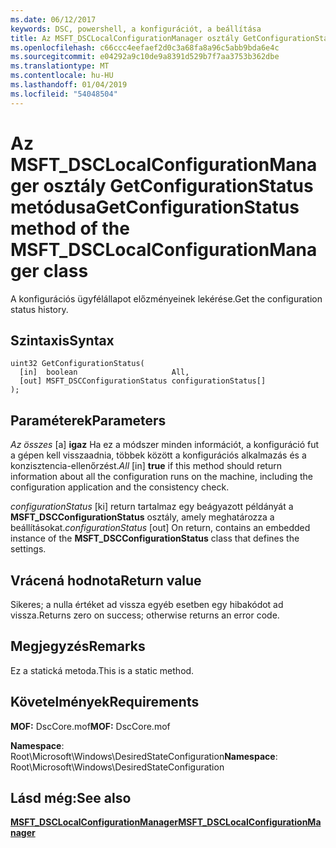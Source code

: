 ```yaml
---
ms.date: 06/12/2017
keywords: DSC, powershell, a konfigurációt, a beállítása
title: Az MSFT_DSCLocalConfigurationManager osztály GetConfigurationStatus metódusa
ms.openlocfilehash: c66ccc4eefaef2d0c3a68fa8a96c5abb9bda6e4c
ms.sourcegitcommit: e04292a9c10de9a8391d529b7f7aa3753b362dbe
ms.translationtype: MT
ms.contentlocale: hu-HU
ms.lasthandoff: 01/04/2019
ms.locfileid: "54048504"
---
```

# <a name="getconfigurationstatus-method-of-the-msftdsclocalconfigurationmanager-class"></a><span data-ttu-id="59904-103">Az MSFT_DSCLocalConfigurationManager osztály GetConfigurationStatus metódusa</span><span class="sxs-lookup"><span data-stu-id="59904-103">GetConfigurationStatus method of the MSFT_DSCLocalConfigurationManager class</span></span>

<span data-ttu-id="59904-104">A konfigurációs ügyfélállapot előzményeinek lekérése.</span><span class="sxs-lookup"><span data-stu-id="59904-104">Get the configuration status history.</span></span>

## <a name="syntax"></a><span data-ttu-id="59904-105">Szintaxis</span><span class="sxs-lookup"><span data-stu-id="59904-105">Syntax</span></span>

```mof
uint32 GetConfigurationStatus(
  [in]  boolean                     All,
  [out] MSFT_DSCConfigurationStatus configurationStatus[]
);
```

## <a name="parameters"></a><span data-ttu-id="59904-106">Paraméterek</span><span class="sxs-lookup"><span data-stu-id="59904-106">Parameters</span></span>

<span data-ttu-id="59904-107">*Az összes* \[a\] **igaz** Ha ez a módszer minden információt, a konfiguráció fut a gépen kell visszaadnia, többek között a konfigurációs alkalmazás és a konzisztencia-ellenőrzést.</span><span class="sxs-lookup"><span data-stu-id="59904-107">*All* \[in\] **true** if this method should return information about all the configuration runs on the machine, including the configuration application and the consistency check.</span></span>

<span data-ttu-id="59904-108">*configurationStatus* \[ki\] return tartalmaz egy beágyazott példányát a **MSFT_DSCConfigurationStatus** osztály, amely meghatározza a beállításokat.</span><span class="sxs-lookup"><span data-stu-id="59904-108">*configurationStatus* \[out\] On return, contains an embedded instance of the **MSFT_DSCConfigurationStatus** class that defines the settings.</span></span>

## <a name="return-value"></a><span data-ttu-id="59904-109">Vrácená hodnota</span><span class="sxs-lookup"><span data-stu-id="59904-109">Return value</span></span>

<span data-ttu-id="59904-110">Sikeres; a nulla értéket ad vissza egyéb esetben egy hibakódot ad vissza.</span><span class="sxs-lookup"><span data-stu-id="59904-110">Returns zero on success; otherwise returns an error code.</span></span>

## <a name="remarks"></a><span data-ttu-id="59904-111">Megjegyzés</span><span class="sxs-lookup"><span data-stu-id="59904-111">Remarks</span></span>

<span data-ttu-id="59904-112">Ez a statická metoda.</span><span class="sxs-lookup"><span data-stu-id="59904-112">This is a static method.</span></span>

## <a name="requirements"></a><span data-ttu-id="59904-113">Követelmények</span><span class="sxs-lookup"><span data-stu-id="59904-113">Requirements</span></span>

<span data-ttu-id="59904-114">**MOF:** DscCore.mof</span><span class="sxs-lookup"><span data-stu-id="59904-114">**MOF:** DscCore.mof</span></span>

<span data-ttu-id="59904-115">**Namespace**: Root\Microsoft\Windows\DesiredStateConfiguration</span><span class="sxs-lookup"><span data-stu-id="59904-115">**Namespace**: Root\Microsoft\Windows\DesiredStateConfiguration</span></span>

## <a name="see-also"></a><span data-ttu-id="59904-116">Lásd még:</span><span class="sxs-lookup"><span data-stu-id="59904-116">See also</span></span>

[<span data-ttu-id="59904-117">**MSFT_DSCLocalConfigurationManager**</span><span class="sxs-lookup"><span data-stu-id="59904-117">**MSFT_DSCLocalConfigurationManager**</span></span>](msft-dsclocalconfigurationmanager.md)